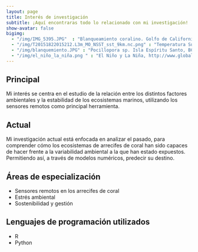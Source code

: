 ```yaml
---
layout: page
title: Interés de investigación
subtitle: ¡Aquí encontraras todo lo relacionado con mi investigación!
show-avatar: false
bigimg:  
  - "/img/IMG_5395.JPG"  : "Blanqueamiento coralino. Golfo de California. Israel Sanchez"
  - "/img/T20151822015212.L3m_MO_NSST_sst_9km.nc.png" : "Temperatura Superficial del Mar. http://oceancolor.gsfc.nasa.gov/" 
  - "/img/blanquemiento.JPG" : "Pocillopora sp. Isla Espíritu Santo, BCS. Israel Sanchez"
  - "/img/el_niño_la_niña.png " : "El Niño y La Niña, http://www.globalweatheroscillations.com/el-nio-la-nina"
---
```


## Principal

Mi interés se centra en el estudio de la relación entre los distintos factores ambientales y la estabilidad de los ecosistemas marinos, utilizando los sensores remotos como principal herramienta.

## Actual

Mi investigación actual está enfocada en analizar el pasado, para comprender cómo los ecosistemas de arrecifes de coral han sido capaces de hacer frente a la variabilidad ambiental a la que han estado expuestos. Permitiendo así, a través de modelos numéricos, predecir su destino.

## Áreas de especialización

 * Sensores remotos en los arrecifes de coral
 * Estrés ambiental  
 * Sostenibilidad y gestión

## Lenguajes de programación utilizados

   * R
   * Python
